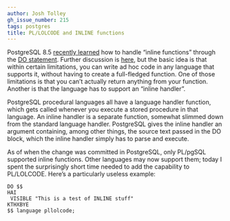 ```yaml
---
author: Josh Tolley
gh_issue_number: 215
tags: postgres
title: PL/LOLCODE and INLINE functions
---
```




PostgreSQL 8.5 [recently learned](https://www.postgresql.org/message-id/20090922234343.B4246753FB7@cvs.postgresql.org) how to handle “inline functions” through the [DO statement](https://www.postgresql.org/docs/devel/static/sql-do.html). Further discussion is [here](https://www.depesz.com/2009/11/01/waiting-for-8-5-do/), but the basic idea is that within certain limitations, you can write ad hoc code in any language that supports it, without having to create a full-fledged function. One of those limitations is that you can’t actually return anything from your function. Another is that the language has to support an “inline handler”.

PostgreSQL procedural languages all have a language handler function, which gets called whenever you execute a stored procedure in that language. An inline handler is a separate function, somewhat slimmed down from the standard language handler. PostgreSQL gives the inline handler an argument containing, among other things, the source text passed in the DO block, which the inline handler simply has to parse and execute.

As of when the change was committed in PostgreSQL, only PL/pgSQL supported inline functions. Other languages may now support them; today I spent the surprisingly short time needed to add the capability to PL/LOLCODE. Here’s a particularly useless example:

```nohighlight
DO $$
HAI
 VISIBLE "This is a test of INLINE stuff"
KTHXBYE
$$ language pllolcode;
```

